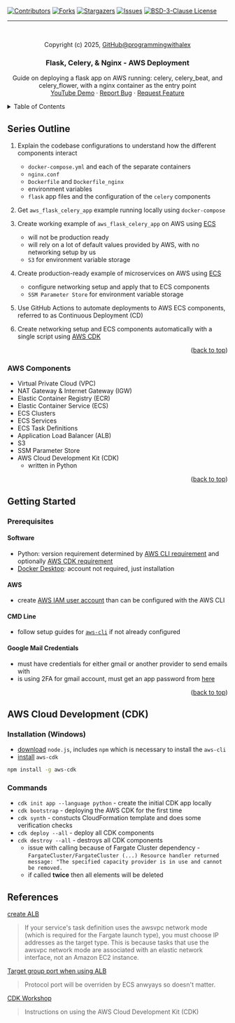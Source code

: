 <a id="readme-top"></a>

[![Contributors][contributors-shield]][contributors-url]
[![Forks][forks-shield]][forks-url]
[![Stargazers][stars-shield]][stars-url]
[![Issues][issues-shield]][issues-url]
[![BSD-3-Clause License][license-shield]][license-url]

---

<br />
<div align="center">
    <p>Copyright (c) 2025, <a href="https://github.com/programmingwithalex">GitHub@programmingwithalex</a></p>

  <h3 align="center">Flask, Celery, & Nginx - AWS Deployment</h3>

  <p align="center">
    Guide on deploying a flask app on AWS running: celery, celery_beat, and celery_flower, with a nginx container as the entry point
    <br />
    <a href="https://www.youtube.com/watch?v=RBj7ctj5Sk8&list=PLbn3jWIXv_iZqYn-RxjzaGXrDTWa3OnNw&index=1">YouTube Demo</a>
    ·
    <a href="https://github.com/programmingwithalex/aws_flask_celery/issues/new?labels=bug&template=bug-report---.md">Report Bug</a>
    ·
    <a href="https://github.com/programmingwithalex/aws_flask_celery/issues/new?labels=enhancement&template=feature-request---.md">Request Feature</a>
  </p>
</div>

<details>
  <summary>Table of Contents</summary>
  <ol>
    <li>
      <a href="#series-outline">Series Outline</a>
      <ul>
        <li><a href="#aws-components">AWS Components</a></li>
      </ul>
    </li>
    <li>
      <a href="#getting-started">Getting Started</a>
      <ul>
        <li><a href="#prerequisites">Prerequisites</a></li>
        <ul>
            <li><a href="#software">Software</a></li>
            <li><a href="#aws">AWS</a></li>
            <li><a href="#cmd-line">CMD Line</a></li>
          </ul>
      </ul>
    </li>
    <li><a href="#commands">AWS (CDK) Commands</a></li>
    <li><a href="#references">References</a></li>
  </ol>
</details>

## Series Outline

1. Explain the codebase configurations to understand how the different components interact
    * `docker-compose.yml` and each of the separate containers
    * `nginx.conf`
    * `Dockerfile` and `Dockerfile_nginx`
    * environment variables
    * `flask` app files and the configuration of the `celery` components

2. Get `aws_flask_celery_app` example running locally using `docker-compose`

3. Create working example of `aws_flask_celery_app` on AWS using [ECS](https://aws.amazon.com/ecs/)
    * will not be production ready
    * will rely on a lot of default values provided by AWS, with no networking setup by us
    * `S3` for environment variable storage

4. Create production-ready example of microservices on AWS using [ECS](https://aws.amazon.com/ecs/)
    * configure networking setup and apply that to ECS components
    * `SSM Parameter Store` for environment variable storage

5. Use GitHub Actions to automate deployments to AWS ECS components, referred to as Continuous Deployment (CD)

6. Create networking setup and ECS components automatically with a single script using [AWS CDK](https://docs.aws.amazon.com/cdk/v2/guide/home.html)

<p align="right">(<a href="#readme-top">back to top</a>)</p>

### AWS Components

* Virtual Private Cloud (VPC)
* NAT Gateway & Internet Gateway (IGW)
* Elastic Container Registry (ECR)
* Elastic Container Service (ECS)
* ECS Clusters
* ECS Services
* ECS Task Definitions
* Application Load Balancer (ALB)
* S3
* SSM Parameter Store
* AWS Cloud Development Kit (CDK)
  * written in Python

<p align="right">(<a href="#readme-top">back to top</a>)</p>

## Getting Started

### Prerequisites

#### Software

* Python: version requirement determined by [AWS CLI requirement](https://github.com/aws/aws-cli) and optionally [AWS CDK requirement](https://github.com/aws/aws-cdk)
* [Docker Desktop](https://www.docker.com/products/docker-desktop/): account not required, just installation

#### AWS

* create [AWS IAM user account](https://docs.aws.amazon.com/IAM/latest/UserGuide/id_users_create.html) than can be configured with the AWS CLI

#### CMD Line

* follow setup guides for [`aws-cli`](https://github.com/aws/aws-cli?tab=readme-ov-file#getting-started) if not already configured

#### Google Mail Credentials

* must have credentials for either gmail or another provider to send emails with
* is using 2FA for gmail account, must get an app password from [here](https://myaccount.google.com/apppasswords)

<p align="right">(<a href="#readme-top">back to top</a>)</p>

## AWS Cloud Development (CDK)

### Installation (Windows)

* [download](https://nodejs.org/en/download/prebuilt-installer) `node.js`, includes `npm` which is necessary to install the `aws-cli`
* [install](https://docs.aws.amazon.com/cdk/v2/guide/getting_started.html) `aws-cdk`

```bash
npm install -g aws-cdk
```

### Commands

* `cdk init app --language python` - create the initial CDK app locally
* `cdk bootstrap` - deploying the AWS CDK for the first time
* `cdk synth` - constucts CloudFormation template and does some verification checks
* `cdk deploy --all` - deploy all CDK components
* `cdk destroy --all` - destroys all CDK components
  * issue with calling because of Fargate Cluster dependency - `FargateCluster/FargateCluster (...) Resource handler returned message: "The specified capacity provider is in use and cannot be removed.`
  * if called **twice** then all elements will be deleted

## References

[create ALB](https://docs.aws.amazon.com/AmazonECS/latest/developerguide/create-application-load-balancer.html)
> If your service's task definition uses the awsvpc network mode (which is required for the Fargate launch type), you must choose IP addresses as the target type. This is because tasks that use the awsvpc network mode are associated with an elastic network interface, not an Amazon EC2 instance.

[Target group port when using ALB](https://stackoverflow.com/questions/42715647/whats-the-target-group-port-for-when-using-application-load-balancer-ec2-con)
> Protocol port will be overriden by ECS anwyays so doesn't matter.

[CDK Workshop](https://cdkworkshop.com/)
> Instructions on using the AWS Cloud Development Kit (CDK)

[contributors-shield]: https://img.shields.io/github/contributors/programmingwithalex/aws_flask_celery?style=for-the-badge
[contributors-url]: https://github.com/programmingwithalex/aws_flask_celery/graphs/contributors
[forks-shield]: https://img.shields.io/github/forks/programmingwithalex/aws_flask_celery?style=for-the-badge
[forks-url]: https://github.com/programmingwithalex/aws_flask_celery/network/members
[stars-shield]: https://img.shields.io/github/stars/programmingwithalex/aws_flask_celery?style=for-the-badge
[stars-url]: https://github.com/programmingwithalex/aws_flask_celery/stargazers
[issues-shield]: https://img.shields.io/github/issues/programmingwithalex/aws_flask_celery?style=for-the-badge
[issues-url]: https://github.com/programmingwithalex/aws_flask_celery/issues
[license-shield]: https://img.shields.io/github/license/programmingwithalex/aws_flask_celery.svg?style=for-the-badge
[license-url]: https://github.com/programmingwithalex/aws_flask_celery/blob/main/LICENSE

